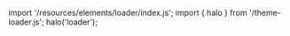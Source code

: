 <!--
type: template
name: loader
-->

import '/resources/elements/loader/index.js';
import { halo } from '/theme-loader.js';
halo('loader');
